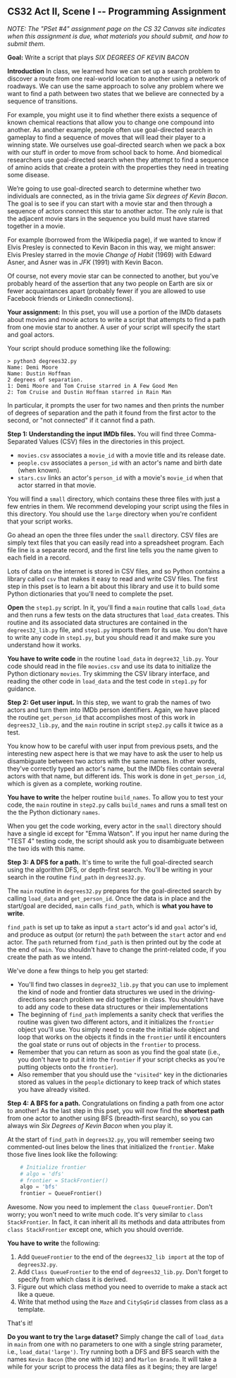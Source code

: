 ## CS32 Act II, Scene I -- Programming Assignment

*NOTE: The "PSet #4" assignment page on the CS 32 Canvas
site indicates when this assignment is due, what materials
you should submit, and how to submit them.*

**Goal:** Write a script that plays _SIX DEGREES OF KEVIN BACON_

**Introduction** In class, we learned how we can set up a search problem to discover a route from one real-world location to another using a network of roadways. We can use the same approach to solve any problem where we want to find a path between two states that we believe are connected by a sequence of transitions.

For example, you might use it to find whether there exists a sequence of known chemical reactions that allow you to change one compound into another. As another example, people often use goal-directed search in gameplay to find a sequence of moves that will lead their player to a winning state. We ourselves use goal-directed search when we pack a box with our stuff in order to move from school back to home. And biomedical researchers use goal-directed search when they attempt to find a sequence of amino acids that create a protein with the properties they need in treating some disease.

We’re going to use goal-directed search to determine whether two individuals are connected, as in the trivia game _Six degrees of Kevin Bacon_. The goal is to see if you can start with a movie star and then through a sequence of actors connect this star to another actor. The only rule is that the adjacent movie stars in the sequence you build must have starred together in a movie.

For example (borrowed from the Wikipedia page), if we wanted to know if Elvis Presley is connected to Kevin Bacon in this way, we might answer: Elvis Presley starred in the movie _Change of Habit_ (1969) with Edward Asner, and Asner was in _JFK_ (1991) with Kevin Bacon. 

Of course, not every movie star can be connected to another, but you’ve probably heard of the assertion that any two people on Earth are six or fewer acquaintances apart (probably fewer if you are allowed to use Facebook friends or LinkedIn connections).

**Your assignment:** In this pset, you will use a portion of the IMDb datasets about movies and movie actors to write a script that attempts to find a path from one movie star to another. A user of your script will specify the start and goal actors.

Your script should produce something like the following:

```
> python3 degrees32.py
Name: Demi Moore
Name: Dustin Hoffman
2 degrees of separation.
1: Demi Moore and Tom Cruise starred in A Few Good Men
2: Tom Cruise and Dustin Hoffman starred in Rain Man
```

In particular, it prompts the user for two names and then prints the number of degrees of separation and the path it found from the first actor to the second, or "not connected" if it cannot find a path.

**Step 1: Understanding the input IMDb files.** You will find three Comma-Separated Values (CSV) files in the directories in this project.

*   `movies.csv` associates a `movie_id` with a movie title and its release date.
*   `people.csv` associates a `person_id` with an actor's name and birth date (when known).
*   `stars.csv` links an actor's `person_id` with a movie's `movie_id` when that actor starred in that movie.

You will find a `small` directory, which contains these three files with just a few entries in them. We recommend developing your script using the files in this directory. You should use the `large` directory when you're confident that your script works.

Go ahead an open the three files under the `small` directory. CSV files are simply text files that you can easily read into a spreadsheet program. Each file line is a separate record, and the first line tells you the name given to each field in a record.

Lots of data on the internet is stored in CSV files, and so Python contains a library called `csv` that makes it easy to read and write CSV files. The first step in this pset is to learn a bit about this library and use it to build some Python dictionaries that you'll need to complete the pset.

**Open** the `step1.py` script. In it, you'll find a `main` routine that calls `load_data` and then runs a few tests on the data structures that `load_data` creates. This routine and its associated data structures are contained in the `degrees32_lib.py` file, and `step1.py` imports them for its use. You don't have to write any code in `step1.py`, but you should read it and make sure you understand how it works.

**You have to write code** in the routine `load_data` in `degree32_lib.py`. Your code should read in the file `movies.csv` and use its data to initialize the Python dictionary `movies`. Try skimming the CSV library interface, and reading the other code in `load_data` and the test code in `step1.py` for guidance.

**Step 2: Get user input.** In this step, we want to grab the names of two actors and turn them into IMDb person identifiers. Again, we have placed the routine `get_person_id` that accomplishes most of this work in `degrees32_lib.py`, and the `main` routine in script `step2.py` calls it twice as a test.

You know how to be careful with user input from previous psets, and the interesting new aspect here is that we may have to ask the user to help us disambiguate between two actors with the same names. In other words, they've correctly typed an actor's name, but the IMDb files contain several actors with that name, but different ids. This work is done in `get_person_id`, which is given as a complete, working routine.

**You have to write** the helper routine `build_names`. To allow you to test your code, the `main` routine in `step2.py` calls `build_names` and runs a small test on the the Python dictionary `names`.

When you get the code working, every actor in the `small` directory should have a single id except for "Emma Watson". If you input her name during the "TEST 4" testing code, the script should ask you to disambiguate between the two ids with this name.

**Step 3: A DFS for a path.** It's time to write the full goal-directed search using the algorithm DFS, or depth-first search. You'll be writing in your search in the routine `find_path` in `degrees32.py`.

The `main` routine in `degrees32.py` prepares for the goal-directed search by calling `load_data` and `get_person_id`. Once the data is in place and the start/goal are decided, `main` calls `find_path`, which is **what you have to write**.

`find_path` is set up to take as input a `start` actor's id and `goal` actor's id, and produce as output (or return) the `path` between the `start` actor and `end` actor. The `path` returned from `find_path` is then printed out by the code at the end of `main`. You shouldn't have to change the print-related code, if you create the path as we intend.

We've done a few things to help you get started:

*   You'll find two classes in `degree32_lib.py` that you can use to implement the kind of node and frontier data structures we used in the driving-directions search problem we did together in class.  You shouldn't have to add any code to these data structures or their implementations
*   The beginning of `find_path` implements a sanity check that verifies the routine was given two different actors, and it initializes the `frontier` object you'll use. You simply need to create the initial `Node` object and loop that works on the objects it finds in the `frontier` until it encounters the goal state or runs out of objects in the `frontier` to process.
*   Remember that you can return as soon as you find the goal state (i.e., you don't have to put it into the `frontier` if your script checks as you're putting objects onto the `frontier`).
*   Also remember that you should use the `"visited"` key in the dictionaries stored as values in the `people` dictionary to keep track of which states you have already visited.

**Step 4: A BFS for a path.** Congratulations on finding a path from one actor to another! As the last step in this pset, you will now find the **shortest path** from one actor to another using BFS (breadth-first search), so you can always win _Six Degrees of Kevin Bacon_ when you play it.

At the start of `find_path` in `degrees32.py`, you will remember seeing two commented-out lines below the lines that initialized the `frontier`.  Make those five lines look like the following:

```python
    # Initialize frontier
    # algo = 'dfs'
    # frontier = StackFrontier()
    algo = 'bfs'
    frontier = QueueFrontier()
```

Awesome. Now you need to implement the `class QueueFrontier`. Don't worry; you won't need to write much code. It's very similar to `class StackFrontier`. In fact, it can inherit all its methods and data attributes from `class StackFrontier` except one, which you should override.

**You have to write** the following:

1.   Add `QueueFrontier` to the end of the `degrees32_lib import` at the top of `degrees32.py`.
2.   Add `Class QueueFrontier` to the end of `degrees32_lib.py`. Don't forget to specify from which class it is derived.
3.   Figure out which class method you need to override to make a stack act like a queue.
4.   Write that method using the `Maze` and `CitySqGrid` classes from class as a template.

That's it!

**Do you want to try the `large` dataset?**  Simply change the call of `load_data` in `main` from one with no parameters to one with a single string parameter, i.e., `load_data('large')`.  Try running both a DFS and BFS search with the names `Kevin Bacon` (the one with id `102`) and `Marlon Brando`.  It will take a while for your script to process the data files as it begins; they are large!
